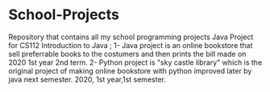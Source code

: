 # School-Projects
Repository that contains all my school programming projects
Java Project for CS112 Introduction to Java ; 
1- Java project is an online bookstore that sell preferrable books to
the costumers and then prints the bill made on 2020 1st year 2nd term.
2- Python project is "sky castle library" which is the original project of making online bookstore with python
improved later by java next semester. 2020, 1st year,1st semester.

